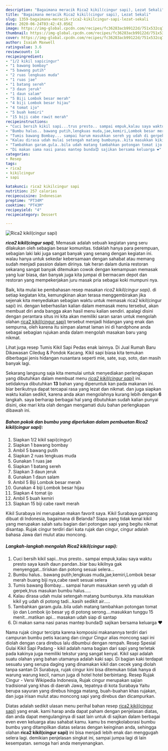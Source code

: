 ```yaml
---
description: "Bagaimana meracik Rica2 kikil(cingur sapi), Lezat Sekali"
title: "Bagaimana meracik Rica2 kikil(cingur sapi), Lezat Sekali"
slug: 1359-bagaimana-meracik-rica2-kikilcingur-sapi-lezat-sekali
date: 2020-06-24T03:42:43.056Z
image: https://img-global.cpcdn.com/recipes/fc36283acb99122d/751x532cq70/rica2-kikilcingur-sapi-foto-resep-utama.jpg
thumbnail: https://img-global.cpcdn.com/recipes/fc36283acb99122d/751x532cq70/rica2-kikilcingur-sapi-foto-resep-utama.jpg
cover: https://img-global.cpcdn.com/recipes/fc36283acb99122d/751x532cq70/rica2-kikilcingur-sapi-foto-resep-utama.jpg
author: Isaiah Maxwell
ratingvalue: 3.6
reviewcount: 14
recipeingredient:
- "1/2 kikil sapicingur"
- "1 bawang bombay"
- "5 bawang putih"
- "2 ruas lengkuas muda"
- "1 ruas jae"
- "1 batang sereh"
- "3 daun jeruk"
- "1 daun salam"
- "5 Biji Lombok besar merah"
- "4 biji Lombok besar hijau"
- "4 tomat ijo"
- "5 buah kemiri"
- "15 biji cabe rawit merah"
recipeinstructions:
- "Cuci bersih kikil sapi...trus presto.. sampai empuk,kalau saya waktu presto saya kasih daun pandan..biar bau kikilnya gak menyenggat...tiriskan dan potong sesuai selera..."
- "Bumbu halus.. bawang putih,lengkuas muda,jae,kemiri,Lombok besar merah buang biji nya,cabe rawit sesuai selera"
- "Tumis bawang Bombay... sampai harum masukkan sereh yg udah di gerpek,trus masukan bumbu halus....."
- "Kalau dirasa udah mulai setengah matang bumbunya..kita masukkan kikil yg udah di potong tadi...kasih sedikit air....."
- "Tambahkan garam.gula..bila udah matang tambahkan potongan tomat ijo dan Lombok ijo besar yg di potong serong....masukkan tunggu 15 menit...matikan api... masakan udah siap di santap"
- "Di makan sama nasi panas mantep bunda😍 sajikan bersama keluarga ❤️"
categories:
- Resep
tags:
- rica2
- kikilcingur
- sapi

katakunci: rica2 kikilcingur sapi 
nutrition: 257 calories
recipecuisine: Indonesian
preptime: "PT34M"
cooktime: "PT43M"
recipeyield: "4"
recipecategory: Dessert

---
```



![Rica2 kikil(cingur sapi)](https://img-global.cpcdn.com/recipes/fc36283acb99122d/751x532cq70/rica2-kikilcingur-sapi-foto-resep-utama.jpg)

<b><i>rica2 kikil(cingur sapi)</i></b>, Memasak adalah sebuah kegiatan yang seru dilakukan oleh sebagian besar komunitas. tidaklah hanya para perempuan, sebagian laki laki juga sangat banyak yang senang dengan kegiatan ini. walau hanya untuk sekedar kebersamaan dengan sahabat atau memang sudah menjadi passion dalam dirinya. tak heran dalam dunia restoran sekarang sangat banyak ditemukan cowok dengan kemampuan memasak yang luar biasa, dan banyak juga kita jumpai di bermacam depot dan restoran yang mempekerjakan juru masak pria sebagai koki mumpuni nya.

Baik, kita mulai ke pembahasan resep masakan <i>rica2 kikil(cingur sapi)</i>. di setiap kegiatan kita, kemungkinan akan terasa menggembirakan jika sejenak kita menyediakan sebagian waktu untuk memasak rica2 kikil(cingur sapi) ini. dengan keberhasilan kalian dalam memasak menu tersebut, akan membuat diri anda bangga akan hasil menu kalian sendiri. apalagi disini dengan perantara situs ini kita akan memiliki saran saran untuk mengolah olahan <u>rica2 kikil(cingur sapi)</u> tersebut menjadi hidangan yang enak dan sempurna, oleh karena itu simpan alamat laman ini di handphone anda sebagai sebagian rujukan anda dalam mengolah masakan baru yang nikmat.

Lihat juga resep Tumis Kikil Sapi Pedas enak lainnya. Di Jual Rumah Baru Dikawasan Ciledug &amp; Pondok Kacang. Kikil sapi biasa kita temukan diberbagai jenis hidangan nusantara seperti mie, sate, sup, soto, dan masih banyak lagi.


Sekarang langsung saja kita memulai untuk menyediakan perlengkapan yang dibutuhkan dalam membuat menu <u><i>rica2 kikil(cingur sapi)</i></u> ini. setidaknya dibutuhkan <b>13</b> bahan yang diperuntuk kan pada makanan ini. biar berikutnya dapat tercapai rasa yang lezat dan nikmat. dan juga siapkan waktu kalian sedikit, karena anda akan mengolahnya kurang lebih dengan <b>6</b> langkah. saya berharap berbagai hal yang dibutuhkan sudah kalian punyai disini, oke mari kita olah dengan mengamati dulu bahan perlengkapan dibawah ini.

<!--inarticleads1-->

##### Bahan pokok dan bumbu yang diperlukan dalam pembuatan Rica2 kikil(cingur sapi):

1. Siapkan 1/2 kikil sapi(cingur)
1. Siapkan 1 bawang bombay
1. Ambil 5 bawang putih
1. Siapkan 2 ruas lengkuas muda
1. Gunakan 1 ruas jae
1. Siapkan 1 batang sereh
1. Siapkan 3 daun jeruk
1. Gunakan 1 daun salam
1. Ambil 5 Biji Lombok besar merah
1. Gunakan 4 biji Lombok besar hijau
1. Siapkan 4 tomat ijo
1. Ambil 5 buah kemiri
1. Siapkan 15 biji cabe rawit merah


Kikil Surabaya ini merupakan makan favorit saya. Kikil Surabaya gampang dibuat di Indonesia, bagaimana di Belanda? Siapa yang tidak kenal kikil yang merupakan salah satu bagian dari potongan sapi yang begitu nikmat disantap. Rujak cingur terdiri dari kata rujak dan cingur, cingur adalah bahasa Jawa dari mulut atau moncong. 

<!--inarticleads2-->

##### Langkah-langkah mengolah Rica2 kikil(cingur sapi):

1. Cuci bersih kikil sapi...trus presto.. sampai empuk,kalau saya waktu presto saya kasih daun pandan..biar bau kikilnya gak menyenggat...tiriskan dan potong sesuai selera...
1. Bumbu halus.. bawang putih,lengkuas muda,jae,kemiri,Lombok besar merah buang biji nya,cabe rawit sesuai selera
1. Tumis bawang Bombay... sampai harum masukkan sereh yg udah di gerpek,trus masukan bumbu halus.....
1. Kalau dirasa udah mulai setengah matang bumbunya..kita masukkan kikil yg udah di potong tadi...kasih sedikit air.....
1. Tambahkan garam.gula..bila udah matang tambahkan potongan tomat ijo dan Lombok ijo besar yg di potong serong....masukkan tunggu 15 menit...matikan api... masakan udah siap di santap
1. Di makan sama nasi panas mantep bunda😍 sajikan bersama keluarga ❤️


Nama rujak cingur tercipta karena komposisi makanannya terdiri dari campuran bumbu petis kacang dan cingur Cingur alias moncong sapi ini diolah dengan cara direbus lalu dibumbui dengan rempah. Resep Spesial Gulai Kikil Sapi Padang - kikil adalah nama bagian dari sapi yang terletak pada kakinya juga memiliki tekstur yang sangat kenyal. Kikil sapi adalah suatu olahan yang bahan utamanya adalah kaki sapi. Di bagian kaki terdapat sesuatu yang serupa daging yang dinamakan kikil dan cecek yang diolah tanpa santan Di Surabaya, rujak cingur kini bisa ditemukan tidak hanya di warung warung kecil, namun juga di hotel hotel berbintang. Resep Rujak Cingur - Versi Wikipedia Indonesia, Rujak cingur merupakan sajian tradisional yang khas di daerah Jawa, tepatnya di kota Surabaya Yaitu berupa sayuran yang direbus hingga matang, buah-buahan khas rujakan, dan juga irisan mulut atau moncong sapi yang direbus dan dicampurkan. 

Diatas adalah sedikit ulasan menu perihal bahan resep <u>rica2 kikil(cingur sapi)</u> yang enak. kami harap anda dapat paham dengan penjelasan diatas, dan anda dapat mengulanginya di saat lain untuk di sajikan dalam berbagai even even keluarga atau sahabat kamu. kamu bs mengkolaborasi bumbu bumbu yang ditampilkan diatas selaras dengan keinginan anda, sehingga olahan <b>rica2 kikil(cingur sapi)</b> ini bisa menjadi lebih enak dan menggugah selera lagi. demikian penjelasan singkat ini, sampai jumpa lagi di lain kesempatan. semoga hari anda menyenangkan.
